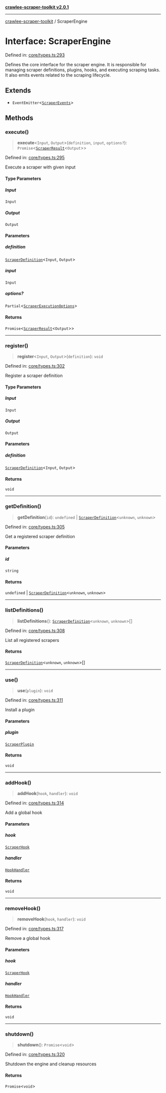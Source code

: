 [**crawlee-scraper-toolkit v2.0.1**](../README.md)

***

[crawlee-scraper-toolkit](../globals.md) / ScraperEngine

# Interface: ScraperEngine

Defined in: [core/types.ts:293](https://github.com/devalexanderdaza/crawlee-scraper-toolkit/blob/main/src/core/types.ts#L293)

Defines the core interface for the scraper engine.
It is responsible for managing scraper definitions, plugins, hooks,
and executing scraping tasks. It also emits events related to the scraping lifecycle.

## Extends

- `EventEmitter`\<[`ScraperEvents`](../-internal-/interfaces/ScraperEvents.md)\>

## Methods

### execute()

> **execute**\<`Input`, `Output`\>(`definition`, `input`, `options?`): `Promise`\<[`ScraperResult`](ScraperResult.md)\<`Output`\>\>

Defined in: [core/types.ts:295](https://github.com/devalexanderdaza/crawlee-scraper-toolkit/blob/main/src/core/types.ts#L295)

Execute a scraper with given input

#### Type Parameters

##### Input

`Input`

##### Output

`Output`

#### Parameters

##### definition

[`ScraperDefinition`](ScraperDefinition.md)\<`Input`, `Output`\>

##### input

`Input`

##### options?

`Partial`\<[`ScraperExecutionOptions`](ScraperExecutionOptions.md)\>

#### Returns

`Promise`\<[`ScraperResult`](ScraperResult.md)\<`Output`\>\>

***

### register()

> **register**\<`Input`, `Output`\>(`definition`): `void`

Defined in: [core/types.ts:302](https://github.com/devalexanderdaza/crawlee-scraper-toolkit/blob/main/src/core/types.ts#L302)

Register a scraper definition

#### Type Parameters

##### Input

`Input`

##### Output

`Output`

#### Parameters

##### definition

[`ScraperDefinition`](ScraperDefinition.md)\<`Input`, `Output`\>

#### Returns

`void`

***

### getDefinition()

> **getDefinition**(`id`): `undefined` \| [`ScraperDefinition`](ScraperDefinition.md)\<`unknown`, `unknown`\>

Defined in: [core/types.ts:305](https://github.com/devalexanderdaza/crawlee-scraper-toolkit/blob/main/src/core/types.ts#L305)

Get a registered scraper definition

#### Parameters

##### id

`string`

#### Returns

`undefined` \| [`ScraperDefinition`](ScraperDefinition.md)\<`unknown`, `unknown`\>

***

### listDefinitions()

> **listDefinitions**(): [`ScraperDefinition`](ScraperDefinition.md)\<`unknown`, `unknown`\>[]

Defined in: [core/types.ts:308](https://github.com/devalexanderdaza/crawlee-scraper-toolkit/blob/main/src/core/types.ts#L308)

List all registered scrapers

#### Returns

[`ScraperDefinition`](ScraperDefinition.md)\<`unknown`, `unknown`\>[]

***

### use()

> **use**(`plugin`): `void`

Defined in: [core/types.ts:311](https://github.com/devalexanderdaza/crawlee-scraper-toolkit/blob/main/src/core/types.ts#L311)

Install a plugin

#### Parameters

##### plugin

[`ScraperPlugin`](ScraperPlugin.md)

#### Returns

`void`

***

### addHook()

> **addHook**(`hook`, `handler`): `void`

Defined in: [core/types.ts:314](https://github.com/devalexanderdaza/crawlee-scraper-toolkit/blob/main/src/core/types.ts#L314)

Add a global hook

#### Parameters

##### hook

[`ScraperHook`](../type-aliases/ScraperHook.md)

##### handler

[`HookHandler`](../type-aliases/HookHandler.md)

#### Returns

`void`

***

### removeHook()

> **removeHook**(`hook`, `handler`): `void`

Defined in: [core/types.ts:317](https://github.com/devalexanderdaza/crawlee-scraper-toolkit/blob/main/src/core/types.ts#L317)

Remove a global hook

#### Parameters

##### hook

[`ScraperHook`](../type-aliases/ScraperHook.md)

##### handler

[`HookHandler`](../type-aliases/HookHandler.md)

#### Returns

`void`

***

### shutdown()

> **shutdown**(): `Promise`\<`void`\>

Defined in: [core/types.ts:320](https://github.com/devalexanderdaza/crawlee-scraper-toolkit/blob/main/src/core/types.ts#L320)

Shutdown the engine and cleanup resources

#### Returns

`Promise`\<`void`\>
